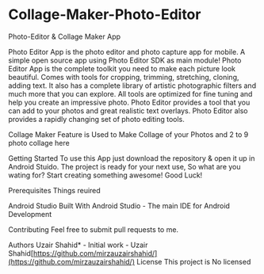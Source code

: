 # Collage-Maker-Photo-Editor
Photo-Editor & Collage Maker App

Photo Editor App is the photo editor and photo capture app for mobile. A simple open source app using Photo Editor SDK as main module!
Photo Editor App is the complete toolkit you need to make each picture look beautiful. Comes with tools for cropping, trimming, stretching, cloning, adding text. It also has a complete library of artistic photographic filters and much more that you can explore. All tools are optimized for fine tuning and help you create an impressive photo. Photo Editor provides a tool that you can add to your photos and great realistic text overlays. Photo Editor also provides a rapidly changing set of photo editing tools.

Collage Maker Feature is Used to Make Collage of your Photos and  2 to 9 photo collage here

Getting Started
To use this App just download the repository & open it up in Android Stuido. The project is ready for your next use, So what are you wating for? Start creating something awesome! Good Luck!

Prerequisites
Things reuired

Android Studio
Built With
Android Studio - The main IDE for Android Development

Contributing
Feel free to submit pull requests to me.

Authors
Uzair Shahid* - Initial work - Uzair Shahid[https://github.com/mirzauzairshahid/](https://github.com/mirzauzairshahid/)
License
This project is No licensed
